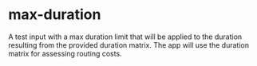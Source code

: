 # max-duration

A test input with a max duration limit that will be applied to the duration resulting from the provided duration matrix. The app will use the duration matrix for assessing routing costs.
